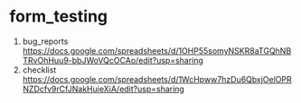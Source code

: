 # form_testing
1. bug_reports https://docs.google.com/spreadsheets/d/1OHP55somyNSKR8aTGQhNBTRvOhHuu9-bbJWoVQcOCAo/edit?usp=sharing
2. checklist https://docs.google.com/spreadsheets/d/1WcHpww7hzDu6QbxjOelOPRNZDcfv9rCfJNakHuieXiA/edit?usp=sharing
